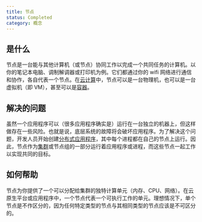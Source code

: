 ```yaml
---
title: 节点
status: Completed
category: 概念
---
```


## 是什么

节点是一台能与其他计算机（或节点）协同工作以完成一个共同任务的计算机。以你的笔记本电脑、调制解调器或打印机为例。它们都通过你的 wifi 网络进行通信和协作，各自代表一个节点。在[云计算](/zh-cn/cloud_computing/)中，节点可以是一台物理机，也可以是一台虚拟机（即 VM），甚至可以是[容器](/zh-cn/container/)。

## 解决的问题

虽然一个应用程序可以（很多应用程序确实是）运行在一台独立的机器上，但这样做存在一些风险。也就是说，底层系统的故障将会破坏应用程序。为了解决这个问题，开发人员开始创建[分布式应用程序](/zh-cn/distributed_apps/)，其中每个进程都在自己的节点上运行。因此，节点作为[集群](/zh-cn/cluster/)或节点组的一部分运行着应用程序或进程，而这些节点一起工作以实现共同的目标。

## 如何帮助

节点为你提供了一个可以分配给集群的独特计算单元（内存、CPU、网络）。在云原生平台或应用程序中，一个节点代表一个可执行工作的单元。理想情况下，单个节点是不作区分的，因为任何特定类型的节点与其相同类型的节点应该是不可区分的。
